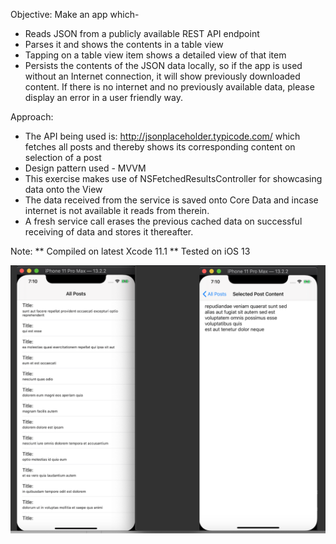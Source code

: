 Objective: 
Make an app which-
* Reads JSON from a publicly available REST API endpoint
* Parses it and shows the contents in a table view
* Tapping on a table view item shows a detailed view of that item
* Persists the contents of the JSON data locally, so if the app is used without an
Internet connection, it will show previously downloaded content. If there is no internet
and no previously available data, please display an error in a user friendly way.

Approach:
* The API being used is: http://jsonplaceholder.typicode.com/ which fetches all posts and thereby shows its corresponding content on selection of a post
* Design pattern used - MVVM
* This exercise makes use of NSFetchedResultsController for showcasing data onto the View
* The data received from the service is saved onto Core Data and incase internet is not available it reads from therein.
* A fresh service call erases the previous cached data on successful receiving of data and stores it thereafter.

Note:
** Compiled on latest Xcode 11.1
** Tested on iOS 13

![Image of README](https://github.com/ratulchhibber/SampleCoreDataApp/blob/master/README.png)
